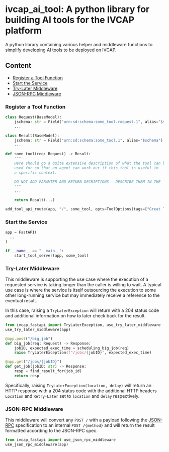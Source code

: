 # ivcap_ai_tool: A python library for building AI tools for the IVCAP platform

A python library containing various helper and middleware functions
to simplify developing AI tools to be deployed on IVCAP.

## Content

* [Register a Tool Function](#register)
* [Start the Service](#start)
* [Try-Later Middleware](#try-later)
* [JSON-RPC Middleware](#json-rpc)

### Register a Tool Function <a name="register"></a>

```python
class Request(BaseModel):
    jschema: str = Field("urn:sd:schema:some_tool.request.1", alias="$schema")
    ...

class Result(BaseModel):
    jschema: str = Field("urn:sd:schema:some_tool.1", alias="$schema")
    ...

def some_tool(req: Request) -> Result:
    """
    Here should go a quite extensive description of what the tool can be
    used for so that an agent can work out if this tool is useful in
    a specific context.

    DO NOT ADD PARAMTER AND RETURN DECRIPTIONS - DESCRIBE THEM IN THE `Request` MODEL
    """
    ...

    return Result(...)

add_tool_api_route(app, "/", some_tool, opts=ToolOptions(tags=["Great Tool"]))
```

### Start the Service <a name="start"></a>

```python
app = FastAPI(
  ..
)

if __name__ == "__main__":
    start_tool_server(app, some_tool)
```

### Try-Later Middleware <a name="try-later"></a>

This middleware is supporting the use case where the execution of a
requested service is taking longer than the caller is willing to wait.
A typical use case is where the service is itself outsourcing the execution
to some other long-running service but may immediately receive a reference
to the eventual result.

In this case, raising a `TryLaterException` will return with a 204
status code and additional information on how to later check back for the
result.

```python
from ivcap_fastapi import TryLaterException, use_try_later_middleware
use_try_later_middleware(app)

@app.post("/big_job")
def big_job(req: Request) -> Response:
    jobID, expected_exec_time = scheduling_big_job(req)
    raise TryLaterException(f"/jobs/{jobID}", expected_exec_time)

@app.get("/jobs/{jobID}")
def get_job(jobID: str) -> Response:
    resp = find_result_for(job_id)
    return resp
```

Specifically, raising `TryLaterException(location, delay)` will
return an HTTP response with a 204 status code with the additional
HTTP headers `Location` and `Retry-Later` set to `location` and
`delay` respectively.

### JSON-RPC Middleware <a name="json-rpc"></a>

This middleware will convert any `POST /` with a payload
following the [JSON-RPC](https://www.jsonrpc.org/specification)
specification to an internal `POST /{method}` and will return
the result formatted according to the JSON-RPC spec.

```python
from ivcap_fastapi import use_json_rpc_middleware
use_json_rpc_middleware(app)
```
